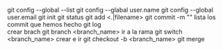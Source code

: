 git config --global --list
git config --glabal user.name <name>
git config --global user.email <email>
git init
git status
git add <.|filename>
git commit -m "<msg>"
lista los commit que hemos hecho
git log  
crear brach
git branch <branch_name>
ir a la rama
git switch <branch_name>
crear e ir
git checkout -b <branch_name>
git merge <branch>